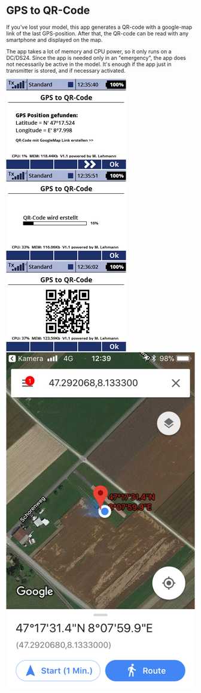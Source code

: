 # GPS to QR-Code

If you've lost your model, this app generates a QR-code with a google-map link 
of the last GPS-position. After that, the QR-code can be read with 
any smartphone and displayed on the map.

The app takes a lot of memory and CPU power, so it only runs on a DC/DS24.
Since the app is needed only in an "emergency", the app does not necessarily
be active in the model. It's enough if the app just in transmitter is stored, 
and if necessary activated.

![screen001](https://raw.githubusercontent.com/nightflyer88/Lua_gpsQRcode/master/img/Screen001.bmp)
![screen002](https://raw.githubusercontent.com/nightflyer88/Lua_gpsQRcode/master/img/Screen002.bmp)
![screen003](https://raw.githubusercontent.com/nightflyer88/Lua_gpsQRcode/master/img/Screen003.bmp)
![iphone](https://raw.githubusercontent.com/nightflyer88/Lua_gpsQRcode/master/img/iPhone.png)
